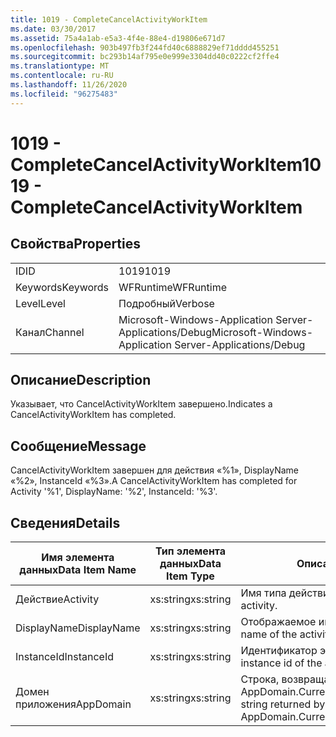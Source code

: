 ```yaml
---
title: 1019 - CompleteCancelActivityWorkItem
ms.date: 03/30/2017
ms.assetid: 75a4a1ab-e5a3-4f4e-88e4-d19806e671d7
ms.openlocfilehash: 903b497fb3f244fd40c6888829ef71dddd455251
ms.sourcegitcommit: bc293b14af795e0e999e3304dd40c0222cf2ffe4
ms.translationtype: MT
ms.contentlocale: ru-RU
ms.lasthandoff: 11/26/2020
ms.locfileid: "96275483"
---
```

# <a name="1019---completecancelactivityworkitem"></a><span data-ttu-id="9d9ec-102">1019 - CompleteCancelActivityWorkItem</span><span class="sxs-lookup"><span data-stu-id="9d9ec-102">1019 - CompleteCancelActivityWorkItem</span></span>

## <a name="properties"></a><span data-ttu-id="9d9ec-103">Свойства</span><span class="sxs-lookup"><span data-stu-id="9d9ec-103">Properties</span></span>  
  
|||  
|-|-|  
|<span data-ttu-id="9d9ec-104">ID</span><span class="sxs-lookup"><span data-stu-id="9d9ec-104">ID</span></span>|<span data-ttu-id="9d9ec-105">1019</span><span class="sxs-lookup"><span data-stu-id="9d9ec-105">1019</span></span>|  
|<span data-ttu-id="9d9ec-106">Keywords</span><span class="sxs-lookup"><span data-stu-id="9d9ec-106">Keywords</span></span>|<span data-ttu-id="9d9ec-107">WFRuntime</span><span class="sxs-lookup"><span data-stu-id="9d9ec-107">WFRuntime</span></span>|  
|<span data-ttu-id="9d9ec-108">Level</span><span class="sxs-lookup"><span data-stu-id="9d9ec-108">Level</span></span>|<span data-ttu-id="9d9ec-109">Подробный</span><span class="sxs-lookup"><span data-stu-id="9d9ec-109">Verbose</span></span>|  
|<span data-ttu-id="9d9ec-110">Канал</span><span class="sxs-lookup"><span data-stu-id="9d9ec-110">Channel</span></span>|<span data-ttu-id="9d9ec-111">Microsoft-Windows-Application Server-Applications/Debug</span><span class="sxs-lookup"><span data-stu-id="9d9ec-111">Microsoft-Windows-Application Server-Applications/Debug</span></span>|  
  
## <a name="description"></a><span data-ttu-id="9d9ec-112">Описание</span><span class="sxs-lookup"><span data-stu-id="9d9ec-112">Description</span></span>  

 <span data-ttu-id="9d9ec-113">Указывает, что CancelActivityWorkItem завершено.</span><span class="sxs-lookup"><span data-stu-id="9d9ec-113">Indicates a CancelActivityWorkItem has completed.</span></span>  
  
## <a name="message"></a><span data-ttu-id="9d9ec-114">Сообщение</span><span class="sxs-lookup"><span data-stu-id="9d9ec-114">Message</span></span>  

 <span data-ttu-id="9d9ec-115">CancelActivityWorkItem завершен для действия «%1», DisplayName «%2», InstanceId «%3».</span><span class="sxs-lookup"><span data-stu-id="9d9ec-115">A CancelActivityWorkItem has completed for Activity '%1', DisplayName: '%2', InstanceId: '%3'.</span></span>  
  
## <a name="details"></a><span data-ttu-id="9d9ec-116">Сведения</span><span class="sxs-lookup"><span data-stu-id="9d9ec-116">Details</span></span>  
  
|<span data-ttu-id="9d9ec-117">Имя элемента данных</span><span class="sxs-lookup"><span data-stu-id="9d9ec-117">Data Item Name</span></span>|<span data-ttu-id="9d9ec-118">Тип элемента данных</span><span class="sxs-lookup"><span data-stu-id="9d9ec-118">Data Item Type</span></span>|<span data-ttu-id="9d9ec-119">Описание</span><span class="sxs-lookup"><span data-stu-id="9d9ec-119">Description</span></span>|  
|--------------------|--------------------|-----------------|  
|<span data-ttu-id="9d9ec-120">Действие</span><span class="sxs-lookup"><span data-stu-id="9d9ec-120">Activity</span></span>|<span data-ttu-id="9d9ec-121">xs:string</span><span class="sxs-lookup"><span data-stu-id="9d9ec-121">xs:string</span></span>|<span data-ttu-id="9d9ec-122">Имя типа действия.</span><span class="sxs-lookup"><span data-stu-id="9d9ec-122">The type name of the activity.</span></span>|  
|<span data-ttu-id="9d9ec-123">DisplayName</span><span class="sxs-lookup"><span data-stu-id="9d9ec-123">DisplayName</span></span>|<span data-ttu-id="9d9ec-124">xs:string</span><span class="sxs-lookup"><span data-stu-id="9d9ec-124">xs:string</span></span>|<span data-ttu-id="9d9ec-125">Отображаемое имя действия.</span><span class="sxs-lookup"><span data-stu-id="9d9ec-125">The display name of the activity.</span></span>|  
|<span data-ttu-id="9d9ec-126">InstanceId</span><span class="sxs-lookup"><span data-stu-id="9d9ec-126">InstanceId</span></span>|<span data-ttu-id="9d9ec-127">xs:string</span><span class="sxs-lookup"><span data-stu-id="9d9ec-127">xs:string</span></span>|<span data-ttu-id="9d9ec-128">Идентификатор экземпляра действия.</span><span class="sxs-lookup"><span data-stu-id="9d9ec-128">The instance id of the activity.</span></span>|  
|<span data-ttu-id="9d9ec-129">Домен приложения</span><span class="sxs-lookup"><span data-stu-id="9d9ec-129">AppDomain</span></span>|<span data-ttu-id="9d9ec-130">xs:string</span><span class="sxs-lookup"><span data-stu-id="9d9ec-130">xs:string</span></span>|<span data-ttu-id="9d9ec-131">Строка, возвращаемая AppDomain.CurrentDomain.FriendlyName.</span><span class="sxs-lookup"><span data-stu-id="9d9ec-131">The string returned by AppDomain.CurrentDomain.FriendlyName.</span></span>|
